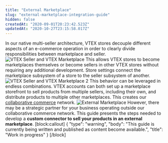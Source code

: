 ```yaml
---
title: "External Marketplace"
slug: "external-marketplace-integration-guide"
hidden: false
createdAt: "2020-09-01T20:23:42.523Z"
updatedAt: "2020-10-27T23:15:58.017Z"
---
```


In our native multi-seller architecture, VTEX stores decouple different aspects of an e-commerce operation in order to clearly divide responsibilities between marketplace and seller.
![VTEX Seller and VTEX Marketplace](https://cdn.jsdelivr.net/gh/vtexdocs/dev-portal-content@main/docs/guides/Integration%20Guides/external-marketplace-integration-guide-0_10.png)
This allows VTEX stores to become marketplaces themselves or become sellers in other VTEX stores without requiring any additional development. Store settings connect the marketplace subsystem of a store to the seller subsystem of another.
![VTEX Seller and VTEX Marketplace 2](https://cdn.jsdelivr.net/gh/vtexdocs/dev-portal-content@main/docs/guides/Integration%20Guides/external-marketplace-integration-guide-1_12.png)
This behavior can be leveraged in endless combinations. VTEX accounts can both set up a marketplace storefront to sell products from multiple sellers, including their own, and distribute products to multiple other marketplaces. This creates our [collaborative commerce](https://vtex.com/en/blog/strategy/collaborative-commerce-imperative-why-digital-first-collaboration-is-at-the-core-of-todays-business-success/) network.
![External Marketplace](https://cdn.jsdelivr.net/gh/vtexdocs/dev-portal-content@main/docs/guides/Integration%20Guides/external-marketplace-integration-guide-2_14.png)
However, there may be a strategic partner for your business operating outside our collaborative commerce network. This guide presents the steps needed to develop a **custom connector to sell your products in an external marketplace**.
[block:callout]
{
  "type": "warning",
  "body": "This guide is currently being written and published as content become available.",
  "title": "Work in progress"
}
[/block]

